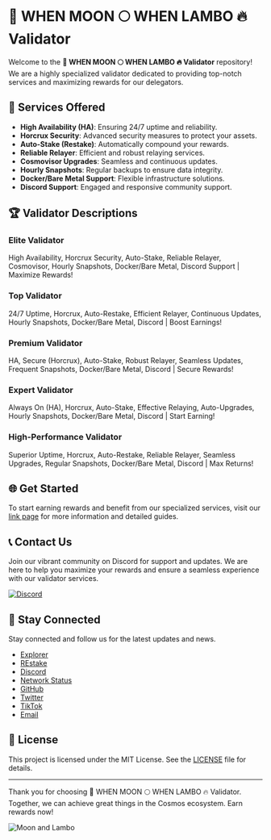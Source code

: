 # 🚀 WHEN MOON 🌕 WHEN LAMBO 🔥 Validator

Welcome to the **🚀 WHEN MOON 🌕 WHEN LAMBO 🔥 Validator** repository! We are a highly specialized validator dedicated to providing top-notch services and maximizing rewards for our delegators.

## 🚀 Services Offered

- **High Availability (HA)**: Ensuring 24/7 uptime and reliability.
- **Horcrux Security**: Advanced security measures to protect your assets.
- **Auto-Stake (Restake)**: Automatically compound your rewards.
- **Reliable Relayer**: Efficient and robust relaying services.
- **Cosmovisor Upgrades**: Seamless and continuous updates.
- **Hourly Snapshots**: Regular backups to ensure data integrity.
- **Docker/Bare Metal Support**: Flexible infrastructure solutions.
- **Discord Support**: Engaged and responsive community support.

## 🏆 Validator Descriptions

### Elite Validator
High Availability, Horcrux Security, Auto-Stake, Reliable Relayer, Cosmovisor, Hourly Snapshots, Docker/Bare Metal, Discord Support | Maximize Rewards!

### Top Validator
24/7 Uptime, Horcrux, Auto-Restake, Efficient Relayer, Continuous Updates, Hourly Snapshots, Docker/Bare Metal, Discord | Boost Earnings!

### Premium Validator
HA, Secure (Horcrux), Auto-Stake, Robust Relayer, Seamless Updates, Frequent Snapshots, Docker/Bare Metal, Discord | Secure Rewards!

### Expert Validator
Always On (HA), Horcrux, Auto-Stake, Effective Relaying, Auto-Upgrades, Hourly Snapshots, Docker/Bare Metal, Discord | Start Earning!

### High-Performance Validator
Superior Uptime, Horcrux, Auto-Restake, Reliable Relayer, Seamless Upgrades, Regular Snapshots, Docker/Bare Metal, Discord | Max Returns!

## 🌐 Get Started

To start earning rewards and benefit from our specialized services, visit our [link page](https://links.whenmoonwhenlambo.money/) for more information and detailed guides.

## 📞 Contact Us

Join our vibrant community on Discord for support and updates. We are here to help you maximize your rewards and ensure a seamless experience with our validator services.

[![Discord](https://img.shields.io/discord/123456789012345678?label=Join%20Us%20on%20Discord&logo=discord&style=for-the-badge)](https://discord.com/invite/mhF5aAbTck)

## 📱 Stay Connected

Stay connected and follow us for the latest updates and news.

- [Explorer](https://explorer.whenmoonwhenlambo.money/)
- [REstake](https://restake.app/)
- [Discord](https://discord.gg/mhF5aAbTck)
- [Network Status](https://uptime.whenmoonwhenlambo.money/)
- [GitHub](https://github.com/When-Moon-When-Lambo)
- [Twitter](https://twitter.com/moonwhenlambo)
- [TikTok](https://www.tiktok.com/@when_moon_when_lambo)
- [Email](mailto:woelig359@gmail.com)

## 📜 License

This project is licensed under the MIT License. See the [LICENSE](LICENSE) file for details.

---

Thank you for choosing 🚀 WHEN MOON 🌕 WHEN LAMBO 🔥 Validator. Together, we can achieve great things in the Cosmos ecosystem. Earn rewards now!

![Moon and Lambo](https://path-to-your-image/moon-lambo.png)
